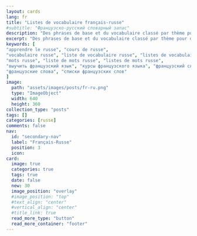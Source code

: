 ```yaml
---
layout: cards
lang: fr
title: "Listes de vocabulaire français-russe"
#subtitle: "Французско-русский словарный запас"
description: "Des phrases de base et du vocabulaire classé par thème pour débuter en russe."
excerpt: "Des phrases de base et du vocabulaire classé par thème pour débuter en russe."
keywords: [
"apprendre le russe", "cours de russe",
"vocabulaire russe", "liste de vocabulaire russe", "listes de vocabulaire russe",
"mots russe", "liste de mots russe", "listes de mots russe",
"выучить французский язык", "курсы французского языка", "французский словарь", "Список французского словаря",
"французские слова", "списки французских слов"
]
image:
  path: "assets/images/posts/fr-ru.png"
  type: "ImageObject"
  width: 640
  height: 360
collection_type: "posts"
tags: []
categories: [russe]
comments: false
nav:
  id: "secondary-nav"
  label: "Français-Russe"
  position: 3
  icon:
card:
  image: true
  categories: true
  tags: true
  date: false
  new: 30
  image_position: "overlay"
  #image_position: "top"
  #text_align: "center"
  #vertical_align: "center"
  #title_link: true
  read_more_type: "button"
  read_more_container: "footer"
---
```


